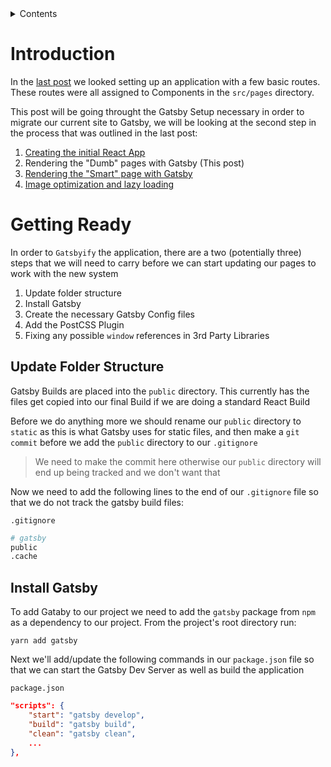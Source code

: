 <details>
<summary>Contents</summary>

- [Introduction](#introduction)
- [Getting Ready](#getting-ready)
  - [Update Folder Structure](#update-folder-structure)
  - [Install Gatsby](#install-gatsby)

</details>

# Introduction

In the [last post](../01-18/gatsby-migration-1) we looked setting up an application with a few basic routes. These routes were all assigned to Components in the `src/pages` directory.

This post will be going throught the Gatsby Setup necessary in order to migrate our current site to Gatsby, we will be looking at the second step in the process that was outlined in the last post:

1. [Creating the initial React App](../01-18/gatsby-migration-1)
2. Rendering the "Dumb" pages with Gatsby (This post)
3. [Rendering the "Smart" page with Gatsby](./road-to-gatsby-3)
4. [Image optimization and lazy loading](./road-to-gatsby-4)

# Getting Ready

In order to `Gatsbyify` the application, there are a two (potentially three) steps that we will need to carry before we can start updating our pages to work with the new system

1. Update folder structure
2. Install Gatsby
3. Create the necessary Gatsby Config files
4. Add the PostCSS Plugin
5. Fixing any possible `window` references in 3rd Party Libraries

## Update Folder Structure

Gatsby Builds are placed into the `public` directory. This currently has the files get copied into our final Build if we are doing a standard React Build

Before we do anything more we should rename our `public` directory to `static` as this is what Gatsby uses for static files, and then make a `git commit` before we add the `public` directory to our `.gitignore`

> We need to make the commit here otherwise our `public` directory will end up being tracked and we don't want that

Now we need to add the following lines to the end of our `.gitignore` file so that we do not track the gatsby build files:

`.gitignore`

```sh
# gatsby
public
.cache
```

## Install Gatsby

To add Gataby to our project we need to add the `gatsby` package from `npm` as a dependency to our project. From the project's root directory run:

```
yarn add gatsby
```

Next we'll add/update the following commands in our `package.json` file so that we can start the Gatsby Dev Server as well as build the application

`package.json`

```json
"scripts": {
    "start": "gatsby develop",
    "build": "gatsby build",
    "clean": "gatsby clean",
    ...
},
```
